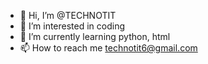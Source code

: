 - 👋 Hi, I’m @TECHNOTIT
- 👀 I’m interested in coding
- 🌱 I’m currently learning python, html
- 📫 How to reach me technotit6@gmail.com

<!---
TECHNOTIT/TECHNOTIT is a ✨ special ✨ repository because its `README.md` (this file) appears on your GitHub profile.
You can click the Preview link to take a look at your changes.
--->
